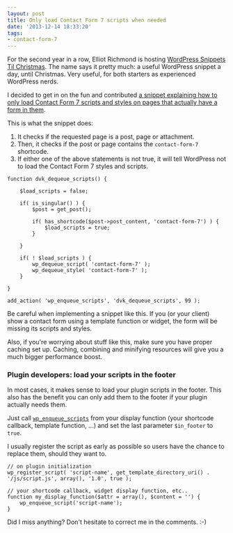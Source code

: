 ```yaml
---
layout: post
title: Only load Contact Form 7 scripts when needed
date: '2013-12-14 18:33:20'
tags:
- contact-form-7
---
```


For the second year in a row, Elliot Richmond is hosting <a href="http://advent.squareonemd.co.uk/">WordPress Snippets Til Christmas</a>. The name says it pretty much: a useful WordPress snippet a day, until Christmas. Very useful, for both starters as experienced WordPress nerds.

I decided to get in on the fun and contributed <a href="http://advent.squareonemd.co.uk/prevent-loading-unnecessary-scripts-and-styles-in-wordpress/">a snippet explaining how to only load Contact Form 7 scripts and styles on pages that actually have a form in them</a>.

This is what the snippet does:
<ol>
	<li>It checks if the requested page is a post, page or attachment.</li>
	<li>Then, it checks if the post or page contains the <code>contact-form-7</code> shortcode.</li>
	<li>If either one of the above statements is not true, it will tell WordPress not to load the Contact Form 7 styles and scripts.</li>
</ol>

```php?start_inline=1
function dvk_dequeue_scripts() {

    $load_scripts = false;

    if( is_singular() ) {
    	$post = get_post();

    	if( has_shortcode($post->post_content, 'contact-form-7') ) {
        	$load_scripts = true;
    	}

    }

    if( ! $load_scripts ) {
        wp_dequeue_script( 'contact-form-7' );
        wp_dequeue_style( 'contact-form-7' );
    }

}

add_action( 'wp_enqueue_scripts', 'dvk_dequeue_scripts', 99 );
```


Be careful when implementing a snippet like this. If you (or your client) show a contact form using a template function or widget, the form will be missing its scripts and styles.

Also, if you're worrying about stuff like this, make sure you have proper caching set up. Caching, combining and minifying resources will give you a much bigger performance boost.

<h3>Plugin developers: load your scripts in the footer</h3>
In most cases, it makes sense to load your plugin scripts in the footer. This also has the benefit you can only add them to the footer if your plugin actually needs them. 

Just call <a href="http://codex.wordpress.org/Function_Reference/wp_enqueue_script">`wp_enqueue_scripts`</a> from your display function (your shortcode callback, template function, ...) and set the last parameter <code>$in_footer</code> to <code>true</code>. 

I usually register the script as early as possible so users have the chance to replace them, should they want to.

```php?start_inline=1
// on plugin initialization
wp_register_script( 'script-name', get_template_directory_uri() . '/js/script.js', array(), '1.0', true );

// your shortcode callback, widget display function, etc..
function my_display_function($attr = array(), $content = '') {
	wp_enqueue_script('script-name');
}
```

Did I miss anything? Don't hesitate to correct me in the comments. :-)